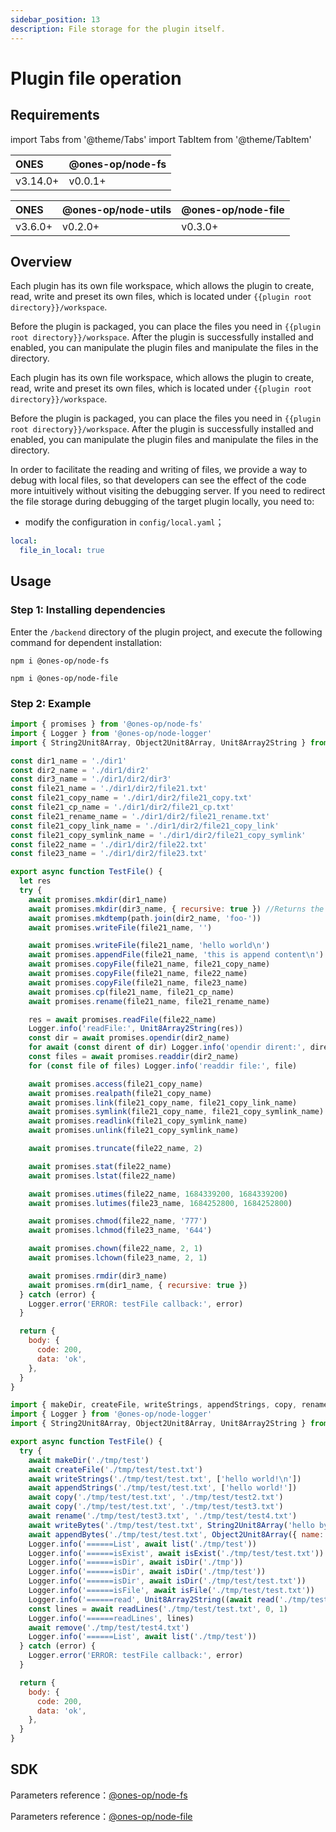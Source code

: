 ```yaml
---
sidebar_position: 13
description: File storage for the plugin itself.
---
```


# Plugin file operation

## Requirements

import Tabs from '@theme/Tabs'
import TabItem from '@theme/TabItem'

<Tabs>
<TabItem value="2" label="3.14.0+">

| ONES     | @ones-op/node-fs |
| :------- | :--------------- |
| v3.14.0+ | v0.0.1+          |

</TabItem>
<TabItem value="1" label="3.6.0+ ">

| ONES    | @ones-op/node-utils | @ones-op/node-file |
| :------ | :------------------ | :----------------- |
| v3.6.0+ | v0.2.0+             | v0.3.0+            |

</TabItem>
</Tabs>

## Overview

<Tabs>
<TabItem value="2" label="3.14.0+">

Each plugin has its own file workspace, which allows the plugin to create, read, write and preset its own files, which is located under `{{plugin root directory}}/workspace`.

Before the plugin is packaged, you can place the files you need in `{{plugin root directory}}/workspace`. After the plugin is successfully installed and enabled, you can manipulate the plugin files and manipulate the files in the directory.

</TabItem>
<TabItem value="1" label="3.6.0+ ">

Each plugin has its own file workspace, which allows the plugin to create, read, write and preset its own files, which is located under `{{plugin root directory}}/workspace`.

Before the plugin is packaged, you can place the files you need in `{{plugin root directory}}/workspace`. After the plugin is successfully installed and enabled, you can manipulate the plugin files and manipulate the files in the directory.

In order to facilitate the reading and writing of files, we provide a way to debug with local files, so that developers can see the effect of the code more intuitively without visiting the debugging server. If you need to redirect the file storage during debugging of the target plugin locally, you need to:

- modify the configuration in `config/local.yaml`；

```yaml
local:
  file_in_local: true
```

</TabItem>
</Tabs>

## Usage

### Step 1: Installing dependencies

Enter the `/backend` directory of the plugin project, and execute the following command for dependent installation:

<Tabs>
<TabItem value="2" label="3.14.0+">

```shell
npm i @ones-op/node-fs
```

</TabItem>
<TabItem value="1" label="3.6.0+ ">

```shell
npm i @ones-op/node-file
```

</TabItem>
</Tabs>

### Step 2: Example

<Tabs>
<TabItem value="2" label="3.14.0+">

```javascript
import { promises } from '@ones-op/node-fs'
import { Logger } from '@ones-op/node-logger'
import { String2Unit8Array, Object2Unit8Array, Unit8Array2String } from '@ones-op/node-utils'

const dir1_name = './dir1'
const dir2_name = './dir1/dir2'
const dir3_name = './dir1/dir2/dir3'
const file21_name = './dir1/dir2/file21.txt'
const file21_copy_name = './dir1/dir2/file21_copy.txt'
const file21_cp_name = './dir1/dir2/file21_cp.txt'
const file21_rename_name = './dir1/dir2/file21_rename.txt'
const file21_copy_link_name = './dir1/dir2/file21_copy_link'
const file21_copy_symlink_name = './dir1/dir2/file21_copy_symlink'
const file22_name = './dir1/dir2/file22.txt'
const file23_name = './dir1/dir2/file23.txt'

export async function TestFile() {
  let res
  try {
    await promises.mkdir(dir1_name)
    await promises.mkdir(dir3_name, { recursive: true }) //Returns the top-level parent directory created
    await promises.mkdtemp(path.join(dir2_name, 'foo-'))
    await promises.writeFile(file21_name, '')

    await promises.writeFile(file21_name, 'hello world\n')
    await promises.appendFile(file21_name, 'this is append content\n')
    await promises.copyFile(file21_name, file21_copy_name)
    await promises.copyFile(file21_name, file22_name)
    await promises.copyFile(file21_name, file23_name)
    await promises.cp(file21_name, file21_cp_name)
    await promises.rename(file21_name, file21_rename_name)

    res = await promises.readFile(file22_name)
    Logger.info('readFile:', Unit8Array2String(res))
    const dir = await promises.opendir(dir2_name)
    for await (const dirent of dir) Logger.info('opendir dirent:', dirent.name)
    const files = await promises.readdir(dir2_name)
    for (const file of files) Logger.info('readdir file:', file)

    await promises.access(file21_copy_name)
    await promises.realpath(file21_copy_name)
    await promises.link(file21_copy_name, file21_copy_link_name)
    await promises.symlink(file21_copy_name, file21_copy_symlink_name)
    await promises.readlink(file21_copy_symlink_name)
    await promises.unlink(file21_copy_symlink_name)

    await promises.truncate(file22_name, 2)

    await promises.stat(file22_name)
    await promises.lstat(file22_name)

    await promises.utimes(file22_name, 1684339200, 1684339200)
    await promises.lutimes(file23_name, 1684252800, 1684252800)

    await promises.chmod(file22_name, '777')
    await promises.lchmod(file23_name, '644')

    await promises.chown(file22_name, 2, 1)
    await promises.lchown(file23_name, 2, 1)

    await promises.rmdir(dir3_name)
    await promises.rm(dir1_name, { recursive: true })
  } catch (error) {
    Logger.error('ERROR: testFile callback:', error)
  }

  return {
    body: {
      code: 200,
      data: 'ok',
    },
  }
}
```

</TabItem>
<TabItem value="1" label="3.6.0+ ">

```javascript
import { makeDir, createFile, writeStrings, appendStrings, copy, rename, writeBytes, appendBytes, list, isExist, isDir, isFile, read, readLines, remove } from '@ones-op/node-file'
import { Logger } from '@ones-op/node-logger'
import { String2Unit8Array, Object2Unit8Array, Unit8Array2String } from '@ones-op/node-utils'

export async function TestFile() {
  try {
    await makeDir('./tmp/test')
    await createFile('./tmp/test/test.txt')
    await writeStrings('./tmp/test/test.txt', ['hello world!\n'])
    await appendStrings('./tmp/test/test.txt', ['hello world!'])
    await copy('./tmp/test/test.txt', './tmp/test/test2.txt')
    await copy('./tmp/test/test.txt', './tmp/test/test3.txt')
    await rename('./tmp/test/test3.txt', './tmp/test/test4.txt')
    await writeBytes('./tmp/test/test.txt', String2Unit8Array('hello bytes!\n'))
    await appendBytes('./tmp/test/test.txt', Object2Unit8Array({ name: 'hello bytes!' }))
    Logger.info('======List', await list('./tmp/test'))
    Logger.info('======isExist', await isExist('./tmp/test/test.txt'))
    Logger.info('======isDir', await isDir('./tmp'))
    Logger.info('======isDir', await isDir('./tmp/test'))
    Logger.info('======isDir', await isDir('./tmp/test/test.txt'))
    Logger.info('======isFile', await isFile('./tmp/test/test.txt'))
    Logger.info('======read', Unit8Array2String((await read('./tmp/test/test.txt')) as Uint8Array))
    const lines = await readLines('./tmp/test/test.txt', 0, 1)
    Logger.info('======readLines', lines)
    await remove('./tmp/test/test4.txt')
    Logger.info('======List', await list('./tmp/test'))
  } catch (error) {
    Logger.error('ERROR: testFile callback:', error)
  }

  return {
    body: {
      code: 200,
      data: 'ok',
    },
  }
}
```

</TabItem>
</Tabs>

## SDK

<Tabs>
<TabItem value="2" label="3.14.0+">

Parameters reference：[@ones-op/node-fs](../../reference/packages/node-fs/node-fs.mdx)

</TabItem>
<TabItem value="1" label="3.6.0+ ">

Parameters reference：[@ones-op/node-file](../../reference/legacy-packages/node-file/node-file.mdx)

</TabItem>
</Tabs>

